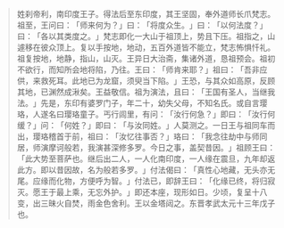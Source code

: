 
> 姓刹帝利，南印度王子。得法后至东印度，其王坚固，奉外道师长爪梵志。祖至，王问曰：​「师来何为？​」曰：​「将度众生。​」曰：​「以何法度？​」曰：​「各以其类度之。​」梵志即化一大山于祖顶上，势且下压。祖指之，山遽移在彼众顶上。复以手按地，地动，五百外道皆不能立，梵志怖惧忏礼。祖复按地，地静，指山，山灭。王异日大治斋，集诸外道，恳祖预会。祖初不欲行，而知所会地将陷，乃往。王曰：​「师肯来耶？​」祖曰：​「吾非应供，来救死耳。此地已为龙窟，须臾当下陷。​」王恐，与其众如高原，反顾其地，已渊然成湫矣。王益敬信。祖为演法，且曰：​「王国有圣人，当继我法。​」先是，东印有婆罗门子，年二十，幼失父母，不知名氏。或自言璎珞，人遂名曰璎珞童子。丐行闾里，有问：​「汝行何急？​」即曰：​「汝行何缓？​」问：​「何姓？​」即曰：​「与汝同姓。​」人莫测之。一日王与祖同车而出，璎珞稽首于前，祖曰：​「汝忆往事否？​」珞曰：​「我念往劫中与师同居，师演摩诃般若，我演甚深修多罗。今日之事，盖契昔因。​」祖顾王曰：​「此大势至菩萨也。继后出二人，一人化南印度，一人缘在震旦，九年却返此方。即以昔因故，名为般若多罗。​」付法偈曰：​「真性心地藏，无头亦无尾。应缘而化物，方便呼为智。​」付法已，即辞王曰：​「化缘已终，将归寂灭。愿王于最上乘，无忘外护。​」即还本座，现形如日。少顷，复呈十八变，出三昧火自焚，雨金色舍利。王以金塔闼之。东晋孝武太元十三年戊子也。
